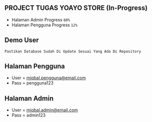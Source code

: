 ## PROJECT TUGAS YOAYO STORE (In-Progress)
 - Halaman Admin Progress `60%`
 - Halaman Pengguna Progress `12%`

## Demo User
`Pastikan Database Sudah Di Update Sesuai Yang Ada Di Repository`

## Halaman Pengguna
 - User = miqbal.pengguna@email.com
 - Pass = pengguna123

## Halaman Admin
 - User = miqbal.admin@email.com
 - Pass = admin123